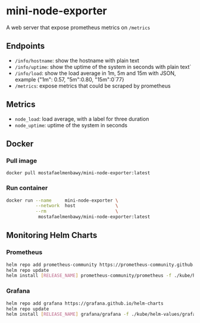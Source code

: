 # mini-node-exporter

A web server that expose prometheus metrics on `/metrics`

## Endpoints

- `/info/hostname`: show the hostname with plain text
- `/info/uptime`: show the uptime of the system in seconds with plain text`
- `/info/load`: show the load average in 1m, 5m and 15m with JSON, example {"1m": 0.57, "5m":0.80, "15m":0`77}
- `/metrics`: expose metrics that could be scraped by prometheus

## Metrics

- `node_load`: load average, with a label for three duration
- `node_uptime`: uptime of the system in seconds

## Docker

### Pull image

`docker pull mostafaelmenbawy/mini-node-exporter:latest`

### Run container

```sh
docker run --name     mini-node-exporter \
           --network  host               \
           --rm                          \
            mostafaelmenbawy/mini-node-exporter:latest
```

## Monitoring Helm Charts

### Prometheus

```sh
helm repo add prometheus-community https://prometheus-community.github.io/helm-charts
helm repo update
helm install [RELEASE_NAME] prometheus-community/prometheus -f ./kube/helm-values/prometheus.yml
```

### Grafana

```sh
helm repo add grafana https://grafana.github.io/helm-charts
helm repo update
helm install [RELEASE_NAME] grafana/grafana -f ./kube/helm-values/grafana.yml
```
